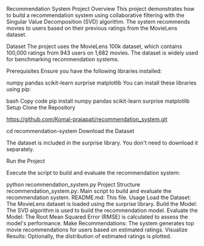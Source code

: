 Recommendation System Project
Overview
This project demonstrates how to build a recommendation system using collaborative filtering with the Singular Value Decomposition (SVD) algorithm. The system recommends movies to users based on their previous ratings from the MovieLens dataset.

Dataset
The project uses the MovieLens 100k dataset, which contains 100,000 ratings from 943 users on 1,682 movies. The dataset is widely used for benchmarking recommendation systems.

Prerequisites
Ensure you have the following libraries installed:

numpy
pandas
scikit-learn
surprise
matplotlib
You can install these libraries using pip:

bash
Copy code
pip install numpy pandas scikit-learn surprise matplotlib
Setup
Clone the Repository

https://github.com/Komal-prajapati/recommendation_system.git

cd recommendation-system
Download the Dataset

The dataset is included in the surprise library. You don't need to download it separately.

Run the Project

Execute the script to build and evaluate the recommendation system:

python recommendation_system.py
Project Structure
recommendation_system.py: Main script to build and evaluate the recommendation system.
README.md: This file.
Usage
Load the Dataset: The MovieLens dataset is loaded using the surprise library.
Build the Model: The SVD algorithm is used to build the recommendation model.
Evaluate the Model: The Root Mean Squared Error (RMSE) is calculated to assess the model's performance.
Make Recommendations: The system generates top movie recommendations for users based on estimated ratings.
Visualize Results: Optionally, the distribution of estimated ratings is plotted.
